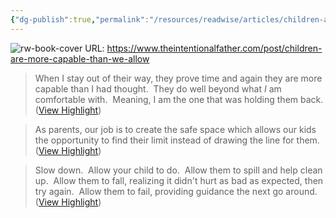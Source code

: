 ```yaml
---
{"dg-publish":true,"permalink":"/resources/readwise/articles/children-are-more-capable-than-we-allow/","tags":["articles","til","empowerment","fatherhood","learning","mensministry","parenting"]}
---
```


![rw-book-cover](https://static.wixstatic.com/media/cbd6d2_1b470132084e4fb9b22d6fffa2267bd4~mv2.jpg/v1/fit/w_1000,h_1000,al_c,q_80/file.png)
URL: https://www.theintentionalfather.com/post/children-are-more-capable-than-we-allow

> When I stay out of their way, they prove time and again they are more capable than I had thought. 
> They do well beyond what *I* am comfortable with. 
> Meaning, I am the one that was holding them back. ([View Highlight](https://read.readwise.io/read/01hj69qdkx28br4t205pnxd215))

> As parents, our job is to create the safe space which allows our kids the opportunity to find their limit instead of drawing the line for them. ([View Highlight](https://read.readwise.io/read/01hj69r8ammts79tf801cd8136))

> Slow down. 
> Allow your child to do. 
> Allow them to spill and help clean up. 
> Allow them to fall, realizing it didn't hurt as bad as expected, then try again. 
> Allow them to fail, providing guidance the next go around. ([View Highlight](https://read.readwise.io/read/01hj69s5m1eebnyvg0s6v6mhmn))

